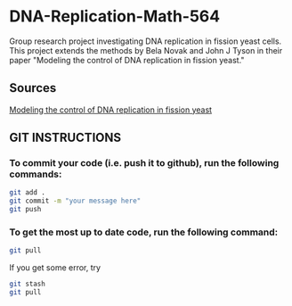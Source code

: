# DNA-Replication-Math-564
Group research project investigating DNA replication in fission yeast cells. This project extends the methods by Bela Novak and John J Tyson in their paper "Modeling the control of DNA replication in fission yeast."

## Sources
[Modeling the control of DNA replication in fission yeast](https://www.pnas.org/doi/abs/10.1073/pnas.94.17.9147)


## GIT INSTRUCTIONS
### To commit your code (i.e. push it to github), run the following commands:
```bash
git add .
git commit -m "your message here"
git push
```
### To get the most up to date code, run the following command:
```bash
git pull
```
If you get some error, try 
```bash
git stash
git pull
```
